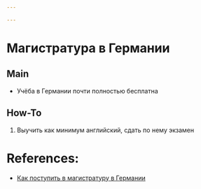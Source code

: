 ```yaml
---

---
```

# Магистратура в Германии
## Main
- Учёба в Германии почти полностью бесплатна

## How-To
1. Выучить как минимум английский, сдать по нему экзамен
# References:
-  [Как поступить в магистратуру в Германии](https://www.youtube.com/watch?v=O5LPDifmud0&t=43s)